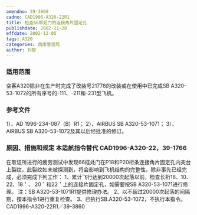 ```yaml
---
amendno: 39-3860
cadno: CAD1996-A320-22R1
title: 检查66框处门的连接角片固定孔
publishdate: 2002-11-28
effdate: 2002-12-05
tags: A320
categories: 西南管理局
author: 刘智
---
```


### 适用范围 
空客A320除非在生产时完成了改装号21778的改装或在使用中已完成SB A320-53-1072的所有序号的-111、-211和-231型飞机。

<!--more-->
### 参考文件
1）、AD 1996-234-087（B）R1；
 2）、AIRBUS SB A320-53-1071；
 3）、AIRBUS SB A320-53-1072及其以后经批准的修订。

### 原因、措施和规定 本适航指令替代 CAD1996-A320-22，39-1766
在取证所进行的疲劳测试中发现66框处门在P18和P20桁条连接角片固定孔内突台上裂纹，此裂纹如未被探测到，将会影响到飞机结构的完整性。除非事先已经完成，必须完成下列工作：
    1、累计飞行达到20000次起落以前，检查长桁18、10、22、18＇、
20＇和22＇上的连接片固定孔，如需要按SB A320-53-1071进行修理。    注：SB A320-53-1071R1提供修理办法。     2、以不超过20000次起落的间隔期，按本指令1进行重复检查。     3、已执行SB.A320-53-1072，不执行本指令。
  CAD1996-A320-22R1／39-3860   
